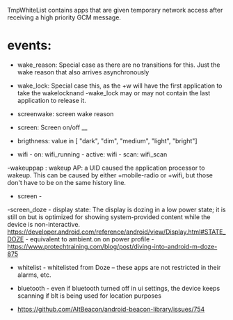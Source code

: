 TmpWhiteList contains apps that are given temporary network access after receiving a high priority GCM message.

 
 # events:

 - wake_reason: Special case as there are no transitions for this. Just the wake reason that also arrives asynchronously

- wake_lock:  Special case this, as the +w will have the first application to take the wakelocknand -wake_lock may or may not contain the last application to release it.

- screenwake: screen wake reason

- screen: Screen on/off
__
- brigthness: value in [ "dark", "dim", "medium", "light", "bright"]

- wifi - on: wifi_running
	   - active: wifi
	   - scan: wifi_scan

-wakeuppap :  wakeup AP: a UID caused the application processor to wakeup. This can be caused by either +mobile-radio or +wifi, but those don't have to be on the same history line.

- screen - 

-screen_doze - display state: The display is dozing in a low power state; it is still on but is optimized for showing system-provided content while the device is non-interactive. https://developer.android.com/reference/android/view/Display.html#STATE_DOZE
		- equivalent to ambient.on on power profile
		- https://www.protechtraining.com/blog/post/diving-into-android-m-doze-875

- whitelist -  whitelisted from Doze – these apps are not restricted in their alarms, etc.


- bluetooth - even if bluetooth turned off in ui settings, the device keeps scanning if blt is being used for location purposes
- https://github.com/AltBeacon/android-beacon-library/issues/754
